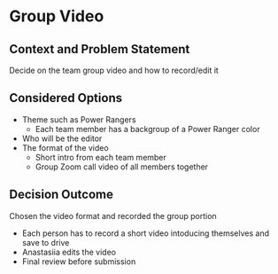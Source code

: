 # Group Video

## Context and Problem Statement

Decide on the team group video and how to record/edit it

## Considered Options

* Theme such as Power Rangers
  + Each team member has a backgroup of a Power Ranger color
* Who will be the editor
* The format of the video
  + Short intro from each team member
  + Group Zoom call video of all members together

## Decision Outcome

Chosen the video format and recorded the group portion

* Each person has to record a short video intoducing themselves and save to drive
* Anastasiia edits the video
* Final review before submission

